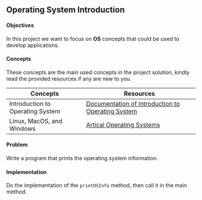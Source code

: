## Operating System Introduction 

#### Objectives
In this project we want to focus on **OS** concepts that could be used to develop applications.

#### Concepts
These concepts are the main used concepts in the project solution, kindly read the provided resources if any are new to you.

| Concepts                              | Resources                                                                                                                                                                                                                                                                                                                           |
|---------------------------------------|-------------------------------------------------------------------------------------------------------------------------------------------------------------------------------------------------------------------------------------------------------------------------------------------------------------------------------------|
| Introduction to Operating System      | [Documentation of Introduction to Operating System ](https://eng.libretexts.org/Courses/Delta_College/Introduction_to_Operating_Systems/02%3A_The_Basics_-_An_Overview/2.01%3A_Introduction_to_Operating_Systems#:~:text=of%20Operating%20system-,Introduction%20to%20Operating%20System,a%20convenient%20and%20efficient%20manner) |
| Linux, MacOS, and Windows| [Artical Operating Systems](https://www.redswitches.com/blog/linux-vs-windows-vs-mac)                                                                                                                                                                                                                                    |



#### Problem 
Write a program that prints the operating system information.


#### Implementation
Do the implementation of the `printOSInfo` method, then call it in the main method.

